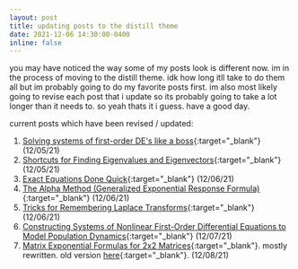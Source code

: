 ```yaml
---
layout: post
title: updating posts to the distill theme
date: 2021-12-06 14:30:00-0400
inline: false
---
```


you may have noticed the way some of my posts look is different now. im in the process of moving to the distill theme. idk how long itll take to do them all but im probably going to do my favorite posts first. im also most likely going to revise each post that i update so its probably going to take a lot longer than it needs to. so yeah thats it i guess. have a good day.

current posts which have been revised / updated:
1. [Solving systems of first-order DE's like a boss](/math/firstordersystemsquick){:target="_blank"} (12/05/21)
2. [Shortcuts for Finding Eigenvalues and Eigenvectors](/math/eigentricks){:target="_blank"} (12/05/21)
3. [Exact Equations Done Quick](/math/exacteqs){:target="_blank"} (12/06/21)
4. [The Alpha Method (Generalized Exponential Response Formula)](/math/alphamethod){:target="_blank"} (12/06/21)
5. [Tricks for Remembering Laplace Transforms](/math/laplacetricks){:target="_blank"} (12/06/21)
6. [Constructing Systems of Nonlinear First-Order Differential Equations to Model Population Dynamics](/math/nonlinearbuild){:target="_blank"} (12/07/21)
7. [Matrix Exponential Formulas for 2x2 Matrices](/math/2x2ezmatrixexp){:target="_blank"}. mostly rewritten. old version [here](/math/ezmatrixexp){:target="_blank"}. (12/08/21)
